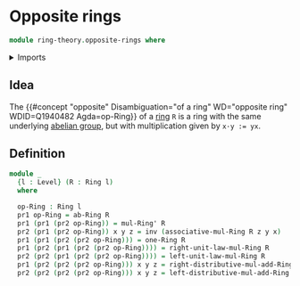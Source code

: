 # Opposite rings

```agda
module ring-theory.opposite-rings where
```

<details><summary>Imports</summary>

```agda
open import foundation.dependent-pair-types
open import foundation.identity-types
open import foundation.universe-levels

open import ring-theory.rings
```

</details>

## Idea

The
{{#concept "opposite" Disambiguation="of a ring" WD="opposite ring" WDID=Q1940482 Agda=op-Ring}}
of a [ring](ring-theory.rings.md) `R` is a ring with the same underlying
[abelian group](group-theory.abelian-groups.md), but with multiplication given
by `x·y := yx`.

## Definition

```agda
module _
  {l : Level} (R : Ring l)
  where

  op-Ring : Ring l
  pr1 op-Ring = ab-Ring R
  pr1 (pr1 (pr2 op-Ring)) = mul-Ring' R
  pr2 (pr1 (pr2 op-Ring)) x y z = inv (associative-mul-Ring R z y x)
  pr1 (pr1 (pr2 (pr2 op-Ring))) = one-Ring R
  pr1 (pr2 (pr1 (pr2 (pr2 op-Ring)))) = right-unit-law-mul-Ring R
  pr2 (pr2 (pr1 (pr2 (pr2 op-Ring)))) = left-unit-law-mul-Ring R
  pr1 (pr2 (pr2 (pr2 op-Ring))) x y z = right-distributive-mul-add-Ring R y z x
  pr2 (pr2 (pr2 (pr2 op-Ring))) x y z = left-distributive-mul-add-Ring R z x y
```
